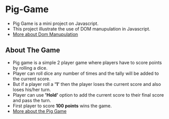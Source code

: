 # Pig-Game
- Pig Game is a mini project on Javascript.
- This project illustrate the use of DOM manupulation in Javascript.
- [More about Dom Manupulation](https://developer.mozilla.org/en-US/docs/Learn/JavaScript/Client-side_web_APIs/Manipulating_documents)

## About The Game
- Pig game is a simple 2 player game where players have to score points by rolling a dice.
- Player can roll dice any number of times and the tally will be added to the current score.
- But if a player roll a **'1'** then the player loses the current score and also loses his/her turn.
- Player can use **'Hold'** option to add the current score to their final score and pass the turn.
- First player to score **100 points** wins the game.
- [More about the Pig Game](https://en.wikipedia.org/wiki/Pig_(dice_game))
